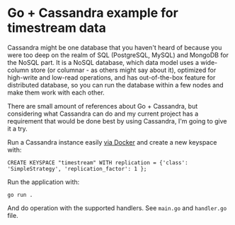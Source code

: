 # Go + Cassandra example for timestream data

Cassandra might be one database that you haven't heard of because
you were too deep on the realm of SQL (PostgreSQL, MySQL) and MongoDB for the NoSQL part.
It is a NoSQL database, which data model uses a wide-column store (or columnar - as others
might say about it), optimized for high-write and low-read operations, and has out-of-the-box
feature for distributed database, so you can run the database within a few nodes and make them
work with each other.

There are small amount of references about Go + Cassandra, but considering what Cassandra
can do and my current project has a requirement that would be done best by using Cassandra,
I'm going to give it a try.

Run a Cassandra instance easily [via Docker](https://hub.docker.com/_/cassandra) and create
a new keyspace with:

```
CREATE KEYSPACE "timestream" WITH replication = {'class': 'SimpleStrategy', 'replication_factor': 1 };
```

Run the application with:
```
go run .
```

And do operation with the supported handlers. See `main.go` and `handler.go` file.